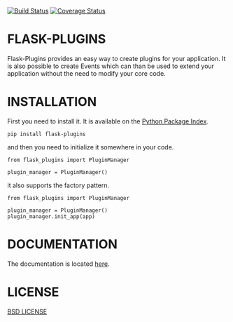 [![Build Status](https://travis-ci.org/sh4nks/flask-plugins.svg?branch=master)](https://travis-ci.org/sh4nks/flask-plugins) [![Coverage Status](https://coveralls.io/repos/sh4nks/flask-plugins/badge.png)](https://coveralls.io/r/sh4nks/flask-plugins)

# FLASK-PLUGINS

Flask-Plugins provides an easy way to create plugins for your
application. It is also possible to create Events which can than be used to
extend your application without the need to modify your core code.


# INSTALLATION

First you need to install it. It is available on the [Python Package Index](https://pypi.python.org/pypi/flask-plugins).

    pip install flask-plugins

and then you need to initialize it somewhere in your code.

    from flask_plugins import PluginManager

    plugin_manager = PluginManager()

it also supports the factory pattern.

    from flask_plugins import PluginManager

    plugin_manager = PluginManager()
    plugin_manager.init_app(app)


# DOCUMENTATION

The documentation is located [here](http://flask-plugins.readthedocs.org/en/latest/).


# LICENSE

[BSD LICENSE](http://flask.pocoo.org/docs/license/#flask-license)
